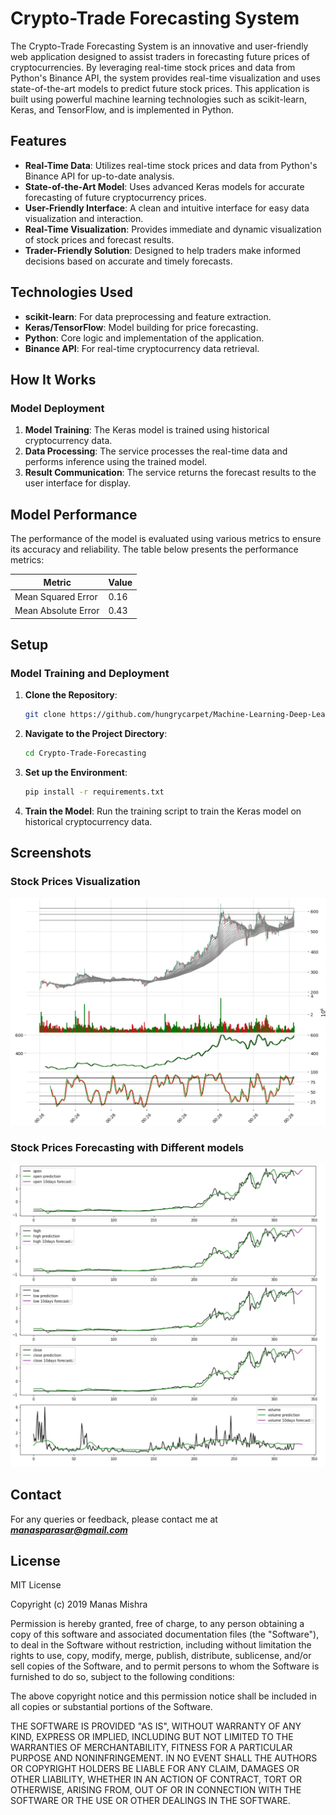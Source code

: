 # Crypto-Trade Forecasting System

The Crypto-Trade Forecasting System is an innovative and user-friendly web application designed to assist traders in forecasting future prices of cryptocurrencies. By leveraging real-time stock prices and data from Python's Binance API, the system provides real-time visualization and uses state-of-the-art models to predict future stock prices. This application is built using powerful machine learning technologies such as scikit-learn, Keras, and TensorFlow, and is implemented in Python.

## Features

* **Real-Time Data**: Utilizes real-time stock prices and data from Python's Binance API for up-to-date analysis.
* **State-of-the-Art Model**: Uses advanced Keras models for accurate forecasting of future cryptocurrency prices.
* **User-Friendly Interface**: A clean and intuitive interface for easy data visualization and interaction.
* **Real-Time Visualization**: Provides immediate and dynamic visualization of stock prices and forecast results.
* **Trader-Friendly Solution**: Designed to help traders make informed decisions based on accurate and timely forecasts.

## Technologies Used

* **scikit-learn**: For data preprocessing and feature extraction.
* **Keras/TensorFlow**: Model building for price forecasting.
* **Python**: Core logic and implementation of the application.
* **Binance API**: For real-time cryptocurrency data retrieval.

## How It Works

### Model Deployment
1. **Model Training**: The Keras model is trained using historical cryptocurrency data.
2. **Data Processing**: The service processes the real-time data and performs inference using the trained model.
3. **Result Communication**: The service returns the forecast results to the user interface for display.

## Model Performance

The performance of the model is evaluated using various metrics to ensure its accuracy and reliability. The table below presents the performance metrics:

| Metric              | Value   |
|---------------------|---------|
| Mean Squared Error  | 0.16  |
| Mean Absolute Error | 0.43   |

## Setup

### Model Training and Deployment

1. **Clone the Repository**:
    ```bash
    git clone https://github.com/hungrycarpet/Machine-Learning-Deep-Learning-Projects.git
    ```

2. **Navigate to the Project Directory**:
    ```bash
    cd Crypto-Trade-Forecasting
    ```

3. **Set up the Environment**:
    ```bash
    pip install -r requirements.txt
    ```

4. **Train the Model**:
    Run the training script to train the Keras model on historical cryptocurrency data.


## Screenshots

### Stock Prices Visualization
![Crypto-Trade Forecasting Interface](assets/screenshot-1.png "Crypto-Trade Forecasting Interface")

### Stock Prices Forecasting with Different models
![Crypto-Trade Forecasting Interface](assets/screenshot-3.png "Crypto-Trade Forecasting Interface")

## Contact

For any queries or feedback, please contact me at ***manasparasar@gmail.com***

## License

MIT License

Copyright (c) 2019 Manas Mishra

Permission is hereby granted, free of charge, to any person obtaining a copy
of this software and associated documentation files (the "Software"), to deal
in the Software without restriction, including without limitation the rights
to use, copy, modify, merge, publish, distribute, sublicense, and/or sell
copies of the Software, and to permit persons to whom the Software is
furnished to do so, subject to the following conditions:

The above copyright notice and this permission notice shall be included in all
copies or substantial portions of the Software.

THE SOFTWARE IS PROVIDED "AS IS", WITHOUT WARRANTY OF ANY KIND, EXPRESS OR
IMPLIED, INCLUDING BUT NOT LIMITED TO THE WARRANTIES OF MERCHANTABILITY,
FITNESS FOR A PARTICULAR PURPOSE AND NONINFRINGEMENT. IN NO EVENT SHALL THE
AUTHORS OR COPYRIGHT HOLDERS BE LIABLE FOR ANY CLAIM, DAMAGES OR OTHER
LIABILITY, WHETHER IN AN ACTION OF CONTRACT, TORT OR OTHERWISE, ARISING FROM,
OUT OF OR IN CONNECTION WITH THE SOFTWARE OR THE USE OR OTHER DEALINGS IN THE
SOFTWARE.
